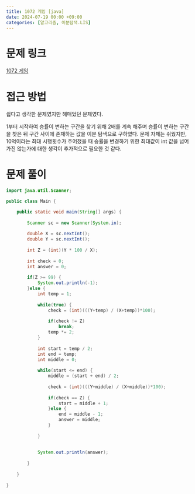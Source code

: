 ```yaml
---
title: 1072 게임 [java]
date: 2024-07-19 00:00 +09:00
categories: [알고리즘, 이분탐색.LIS]
---
```

# 문제 링크
[1072 게임](https://www.acmicpc.net/problem/1072)

# 접근 방법
쉽다고 생각한 문제였지만 헤매었던 문제였다.

1부터 시작하여 승률이 변하는 구간을 찾기 위해 2배를 계속 해주며 승률이 변하는 구간을 찾은 뒤 구간 사이에 존재하는 값을 이분 탐색으로 구하였다. 문제 자체는 쉬웠지만, 10억이라는 최대 시행횟수가 주어졌을 때 승률을 변경하기 위한 최대값이 int 값을 넘어가진 않는가에 대한 생각이 추가적으로 필요한 것 같다.

# 문제 풀이
```java
import java.util.Scanner;

public class Main {

	public static void main(String[] args) {
		
		Scanner sc = new Scanner(System.in);
		
		double X = sc.nextInt();
		double Y = sc.nextInt();
		
		int Z = (int)(Y * 100 / X);
		
		int check = 0;
		int answer = 0;
		
		if(Z >= 99) {
			System.out.println(-1);
		}else {
			int temp = 1;
			
			while(true) {
				check = (int)(((Y+temp) / (X+temp))*100);
				
				if(check != Z)
					break;
				temp *= 2;
			}
			
			int start = temp / 2;
			int end = temp;
			int middle = 0;
			
			while(start <= end) {
				middle = (start + end) / 2;
				
				check = (int)(((Y+middle) / (X+middle))*100);
				
				if(check == Z) {
					start = middle + 1;
				}else {
					end = middle - 1;
					answer = middle;
				}
				
			}
			
			
			System.out.println(answer);
			
		}
		
	}
	
}


```
